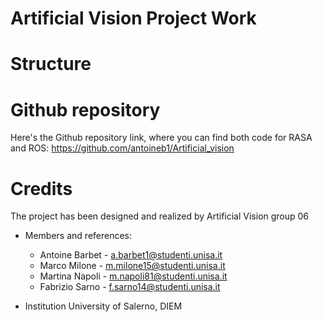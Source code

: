 # Artificial Vision Project Work

  # Structure

  # Github repository
  Here's the Github repository link, where you can find both code for RASA and ROS:
    https://github.com/antoineb1/Artificial_vision

  # Credits
  The project has been designed and realized by Artificial Vision group 06

  - Members and references:
    - Antoine Barbet - a.barbet1@studenti.unisa.it
    - Marco Milone - m.milone15@studenti.unisa.it
    - Martina Napoli - m.napoli81@studenti.unisa.it
    - Fabrizio Sarno - f.sarno14@studenti.unisa.it

  - Institution
    University of Salerno, DIEM
